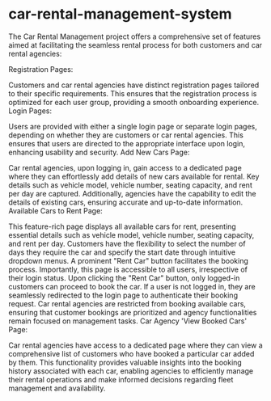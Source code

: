 # car-rental-management-system


The Car Rental Management project offers a comprehensive set of features aimed at facilitating the seamless rental process for both customers and car rental agencies:

Registration Pages:

Customers and car rental agencies have distinct registration pages tailored to their specific requirements. This ensures that the registration process is optimized for each user group, providing a smooth onboarding experience.
Login Pages:

Users are provided with either a single login page or separate login pages, depending on whether they are customers or car rental agencies. This ensures that users are directed to the appropriate interface upon login, enhancing usability and security.
Add New Cars Page:

Car rental agencies, upon logging in, gain access to a dedicated page where they can effortlessly add details of new cars available for rental. Key details such as vehicle model, vehicle number, seating capacity, and rent per day are captured. Additionally, agencies have the capability to edit the details of existing cars, ensuring accurate and up-to-date information.
Available Cars to Rent Page:

This feature-rich page displays all available cars for rent, presenting essential details such as vehicle model, vehicle number, seating capacity, and rent per day.
Customers have the flexibility to select the number of days they require the car and specify the start date through intuitive dropdown menus.
A prominent "Rent Car" button facilitates the booking process. Importantly, this page is accessible to all users, irrespective of their login status.
Upon clicking the "Rent Car" button, only logged-in customers can proceed to book the car. If a user is not logged in, they are seamlessly redirected to the login page to authenticate their booking request.
Car rental agencies are restricted from booking available cars, ensuring that customer bookings are prioritized and agency functionalities remain focused on management tasks.
Car Agency 'View Booked Cars' Page:

Car rental agencies have access to a dedicated page where they can view a comprehensive list of customers who have booked a particular car added by them. This functionality provides valuable insights into the booking history associated with each car, enabling agencies to efficiently manage their rental operations and make informed decisions regarding fleet management and availability.




